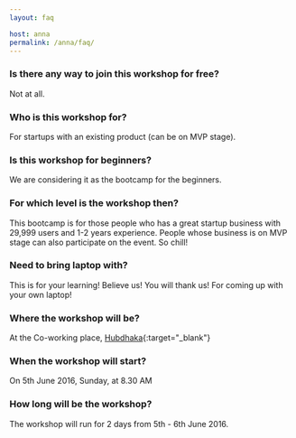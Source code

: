 ```yaml
---
layout: faq

host: anna
permalink: /anna/faq/
---
```


### Is there any way to join this workshop for free?
Not at all.

### Who is this workshop for?
For startups with an existing product (can be on MVP stage).

### Is this workshop for beginners?
We are considering it as the bootcamp for the beginners.

### For which level is the workshop then?
This bootcamp is for those people who has a great startup business with 29,999 users and 1-2 years experience. People whose business is on MVP stage can also participate on the event. So chill!

### Need to bring laptop with?
This is  for your learning!  Believe us! You will thank us! For coming up with your own laptop!

### Where the workshop will be?
At the Co-working place, [Hubdhaka](http://www.hubdhaka.com/){:target="_blank"}

### When the workshop will start?
On 5th June 2016, Sunday, at 8.30 AM

### How long will be the workshop?
The workshop will run for 2 days from 5th - 6th June 2016.

